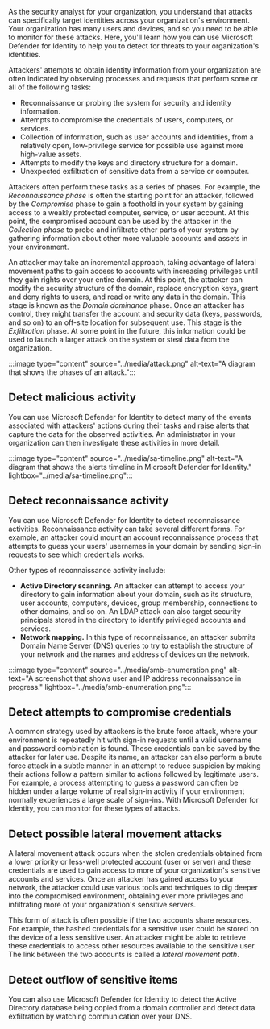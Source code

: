 As the security analyst for your organization, you understand that attacks can specifically target identities across your organization's environment. Your organization has many users and devices, and so you need to be able to monitor for these attacks. Here, you'll learn how you can use Microsoft Defender for Identity to help you to detect for threats to your organization's identities.

Attackers' attempts to obtain identity information from your organization are often indicated by observing processes and requests that perform some or all of the following tasks:

- Reconnaissance or probing the system for security and identity information.
- Attempts to compromise the credentials of users, computers, or services.
- Collection of information, such as user accounts and identities, from a relatively open, low-privilege service for possible use against more high-value assets.
- Attempts to modify the keys and directory structure for a domain.
- Unexpected exfiltration of sensitive data from a service or computer.

Attackers often perform these tasks as a series of phases. For example, the *Reconnaissance phase* is often the starting point for an attacker, followed by the *Compromise* phase to gain a foothold in your system by gaining access to a weakly protected computer, service, or user account. At this point, the compromised account can be used by the attacker in the *Collection phase* to probe and infiltrate other parts of your system by gathering information about other more valuable accounts and assets in your environment.

An attacker may take an incremental approach, taking advantage of lateral movement paths to gain access to accounts with increasing privileges until they gain rights over your entire domain. At this point, the attacker can modify the security structure of the domain, replace encryption keys, grant and deny rights to users, and read or write any data in the domain. This stage is known as the *Domain dominance* phase. Once an attacker has control, they might transfer the account and security data (keys, passwords, and so on) to an off-site location for subsequent use. This stage is the *Exfiltration* phase. At some point in the future, this information could be used to launch a larger attack on the system or steal data from the organization.

:::image type="content" source="../media/attack.png" alt-text="A diagram that shows the phases of an attack.":::

## Detect malicious activity

You can use Microsoft Defender for Identity to detect many of the events associated with attackers' actions during their tasks and raise alerts that capture the data for the observed activities. An administrator in your organization can then investigate these activities in more detail.

:::image type="content" source="../media/sa-timeline.png" alt-text="A diagram that shows the alerts timeline in Microsoft Defender for Identity." lightbox="../media/sa-timeline.png":::

## Detect reconnaissance activity

You can use Microsoft Defender for Identity to detect reconnaissance activities. Reconnaissance activity can take several different forms. For example, an attacker could mount an account reconnaissance process that attempts to guess your users' usernames in your domain by sending sign-in requests to see which credentials works.

Other types of reconnaissance activity include:

- **Active Directory scanning.** An attacker can attempt to access your directory to gain information about your domain, such as its structure, user accounts, computers, devices, group membership, connections to other domains, and so on. An LDAP attack can also target security principals stored in the directory to identify privileged accounts and services.
- **Network mapping.** In this type of reconnaissance, an attacker submits Domain Name Server (DNS) queries to try to establish the structure of your network and the names and address of devices on the network.

:::image type="content" source="../media/smb-enumeration.png" alt-text="A screenshot that shows user and IP address reconnaissance in progress." lightbox="../media/smb-enumeration.png":::

## Detect attempts to compromise credentials

A common strategy used by attackers is the brute force attack, where your environment is repeatedly hit with sign-in requests until a valid username and password combination is found. These credentials can be saved by the attacker for later use. Despite its name, an attacker can also perform a brute force attack in a subtle manner in an attempt to reduce suspicion by making their actions follow a pattern similar to actions followed by legitimate users. For example, a process attempting to guess a password can often be hidden under a large volume of real sign-in activity if your environment normally experiences a large scale of sign-ins. With Microsoft Defender for Identity, you can monitor for these types of attacks.

## Detect possible lateral movement attacks

A lateral movement attack occurs when the stolen credentials obtained from a lower priority or less-well protected account (user or server) and these credentials are used to gain access to more of your organization's sensitive accounts and services. Once an attacker has gained access to your network, the attacker could use various tools and techniques to dig deeper into the compromised environment, obtaining ever more privileges and infiltrating more of your organization's sensitive servers.

This form of attack is often possible if the two accounts share resources. For example, the hashed credentials for a sensitive user could be stored on the device of a less sensitive user. An attacker might be able to retrieve these credentials to access other resources available to the sensitive user. The link between the two accounts is called a _lateral movement path_.

## Detect outflow of sensitive items

You can also use Microsoft Defender for Identity to detect the Active Directory database being copied from a domain controller and detect data exfiltration by watching communication over your DNS.
